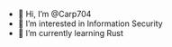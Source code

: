 - 👋 Hi, I’m @Carp704
- 👀 I’m interested in Information Security
- 🌱 I’m currently learning Rust

<!---
Carp704/Carp704 is a ✨ special ✨ repository because its `README.md` (this file) appears on your GitHub profile.
You can click the Preview link to take a look at your changes.
--->
